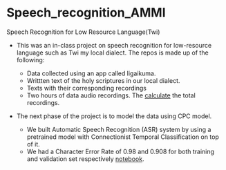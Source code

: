 # Speech_recognition_AMMI
Speech  Recognition for Low Resource Language(Twi)

- This was an in-class project on speech recognition for low-resource language such as Twi my local dialect. The repos is made up of the following:
    - Data collected using an app called ligaikuma. 
    - Writtten text of the holy scriptures in our local dialect. 
    - Texts with their corresponding recordings 
    - Two hours of data audio recordings. The [calculate](load_wav.py) the total recordings. 

- The next phase of the project is to model the data using CPC model. 
    - We built Automatic Speech Recognition (ASR) system by using a pretrained model with Connectionist Temporal Classification on top of it. 
    - We had a Character Error Rate of 0.98 and 0.908 for both training and validation set respectively [notebook](Speech_recognition_Twi.ipynb). 
